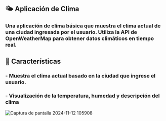 ## 🌤️ Aplicación de Clima
### Una aplicación de clima básica que muestra el clima actual de una ciudad ingresada por el usuario. Utiliza la API de OpenWeatherMap para obtener datos climáticos en tiempo real.

## 🚀 Características
### - Muestra el clima actual basado en la ciudad que ingrese el usuario.
### - Visualización de la temperatura, humedad y descripción del clima 
 ![Captura de pantalla 2024-11-12 105908](https://github.com/user-attachments/assets/cc9d1434-3a17-4e33-b1b0-99203c30b6b1)

